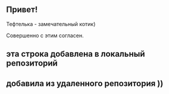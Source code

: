 ## Привет!

Тефтелька - замечательный котик)

Совершенно с этим согласен.

## эта строка добавлена в локальный репозиторий

## добавила из удаленного репозитория ))
